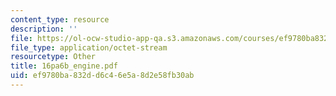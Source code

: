 ```yaml
---
content_type: resource
description: ''
file: https://ol-ocw-studio-app-qa.s3.amazonaws.com/courses/ef9780ba832dd6c46e5a8d2e58fb30ab_16pa6B_engine.pdf
file_type: application/octet-stream
resourcetype: Other
title: 16pa6b_engine.pdf
uid: ef9780ba-832d-d6c4-6e5a-8d2e58fb30ab
---
```


